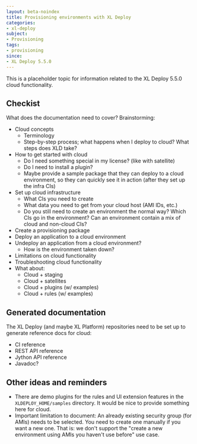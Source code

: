 ```yaml
---
layout: beta-noindex
title: Provisioning environments with XL Deploy
categories:
- xl-deploy
subject:
- Provisioning
tags:
- provisioning
since:
- XL Deploy 5.5.0
---
```


This is a placeholder topic for information related to the XL Deploy 5.5.0 cloud functionality.

## Checkist

What does the documentation need to cover? Brainstorming:

* Cloud concepts
    * Terminology
    * Step-by-step process; what happens when I deploy to cloud? What steps does XLD take?
* How to get started with cloud
    * Do I need something special in my license? (like with satellite)
    * Do I need to install a plugin?
    * Maybe provide a sample package that they can deploy to a cloud environment, so they can quickly see it in action (after they set up the infra CIs)
* Set up cloud infrastructure
    * What CIs you need to create
    * What data you need to get from your cloud host (AMI IDs, etc.)
    * Do you still need to create an environment the normal way? Which CIs go in the environment? Can an environment contain a mix of cloud and non-cloud CIs?
* Create a provisioning package
* Deploy an application to a cloud environment
* Undeploy an application from a cloud environment?
    * How is the environment taken down?
* Limitations on cloud functionality
* Troubleshooting cloud functionality
* What about:
    * Cloud + staging
    * Cloud + satellites
    * Cloud + plugins (w/ examples)
    * Cloud + rules (w/ examples)

## Generated documentation

The XL Deploy (and maybe XL Platform) repositories need to be set up to generate reference docs for cloud:

* CI reference
* REST API reference
* Jython API reference
* Javadoc?

## Other ideas and reminders

* There are demo plugins for the rules and UI extension features in the `XLDEPLOY_HOME/samples` directory. It would be nice to provide something here for cloud.
* Important limitation to document: An already existing security group (for AMIs) needs to be selected. You need to create one manually if you want a new one. That is: we don't support the "create a new environment using AMIs you haven't use before" use case.
